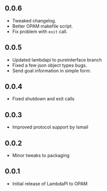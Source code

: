 0.0.6
-----
- Tweaked changelog.
- Better OPAM makefile script.
- Fix problem with `exit` call.

0.0.5
-----
- Updated lambdapi to pureinterface branch
- Fixed a few json object types bugs.
- Send goal information in simple form.

0.0.4
-----
- Fixed shutdown and exit calls

0.0.3
-----
- Improved protocol support by Ismail

0.0.2
-----
- Minor tweaks to packaging

0.0.1
-----
- Initial release of LambdaPI to OPAM
